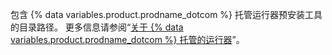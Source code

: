 包含 {% data variables.product.prodname_dotcom %} 托管运行器预安装工具的目录路径。 更多信息请参阅“[关于 {% data variables.product.prodname_dotcom %} 托管的运行器](/actions/reference/specifications-for-github-hosted-runners/#supported-software)”。
